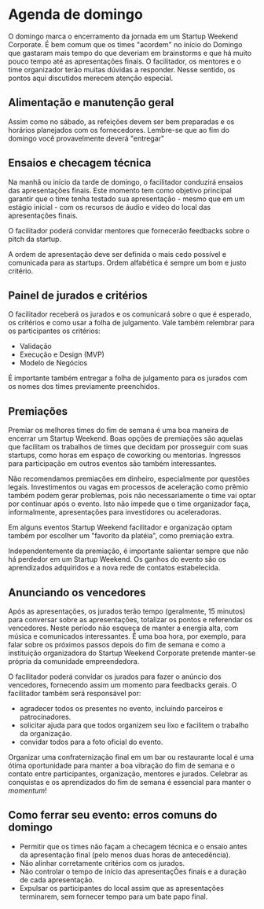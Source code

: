 # Agenda de domingo
O domingo marca o encerramento da jornada em um Startup Weekend Corporate. É bem comum que os times "acordem" no início do Domingo que gastaram mais tempo do que deveriam em brainstorms e que há muito pouco tempo até as apresentações finais. O facilitador, os mentores e o time organizador terão muitas dúvidas a responder. Nesse sentido, os pontos aqui discutidos merecem atenção especial.

## Alimentação e manutenção geral
Assim como no sábado, as refeições devem ser bem preparadas e os horários planejados com os fornecedores. Lembre-se que ao fim do domingo você provavelmente deverá "entregar"

## Ensaios e checagem técnica
Na manhã ou início da tarde de domingo, o facilitador conduzirá ensaios das apresentações finais. Este momento tem como objetivo principal garantir que o time tenha testado sua apresentação - mesmo que em um estágio inicial - com os recursos de áudio e vídeo do local das apresentações finais.

O facilitador poderá convidar mentores que fornecerão feedbacks sobre o pitch da startup.

A ordem de apresentação deve ser definida o mais cedo possível e comunicada para as startups. Ordem alfabética é sempre um bom e justo critério.

## Painel de jurados e critérios
O facilitador receberá os jurados e os comunicará sobre o que é esperado, os critérios e como usar a folha de julgamento. Vale também relembrar para os participantes os critérios:

* Validação
* Execução e Design (MVP)
* Modelo de Negócios

É importante também entregar a folha de julgamento para os jurados com os nomes dos times previamente preenchidos.

## Premiações
Premiar os melhores times do fim de semana é uma boa maneira de encerrar um Startup Weekend. Boas opções de premiações são aquelas que facilitam os trabalhos de times que decidam por prosseguir com suas startups, como horas em espaço de coworking ou mentorias. Ingressos para participação em outros eventos são também interessantes.

Não recomendamos premiações em dinheiro, especialmente por questões legais. Investimentos ou vagas em processos de aceleração como prêmio também podem gerar problemas, pois não necessariamente o time vai optar por continuar após o evento. Isto não impede que o time organizador faça, informalmente, apresentações para investidores ou aceleradoras.

Em alguns eventos Startup Weekend facilitador e organização optam também por escolher um "favorito da platéia", como premiação extra.

Independentemente da premiação, é importante salientar sempre que não há perdedor em um Startup Weekend. Os ganhos do evento são os aprendizados adquiridos e a nova rede de contatos estabelecida.

## Anunciando os vencedores
Após as apresentações, os jurados terão tempo (geralmente, 15 minutos) para conversar sobre as apresentações, totalizar os pontos e referendar os vencedores. Neste período não esqueça de manter a energia alta, com música e comunicados interessantes. É uma boa hora, por exemplo, para falar sobre os próximos passos depois do fim de semana e como a instituição organizadora do Startup Weekend Corporate pretende manter-se própria da comunidade empreendedora.

O facilitador poderá convidar os jurados para fazer o anúncio dos vencedores, fornecendo assim um momento para feedbacks gerais. O facilitador também será responsável por:

* agradecer todos os presentes no evento, incluindo parceiros e patrocinadores.
* solicitar ajuda para que todos organizem seu lixo e facilitem o trabalho da organização.
* convidar todos para a foto oficial do evento.

Organizar uma confraternização final em um bar ou restaurante local é uma ótima oportunidade para manter a boa vibração do fim de semana e o contato entre participantes, organização, mentores e jurados. Celebrar as conquistas e os aprendizados do fim de semana é essencial para manter o *momentum*! 

## Como ferrar seu evento: erros comuns do domingo
* Permitir que os times não façam a checagem técnica e o ensaio antes da apresentação final (pelo menos duas horas de antecedência).
* Não alinhar corretamente critérios com os jurados.
* Não controlar o tempo de início das apresentaçÕes finais e a duração de cada apresentação.
* Expulsar os participantes do local assim que as apresentações terminarem, sem fornecer tempo para um bate papo final.